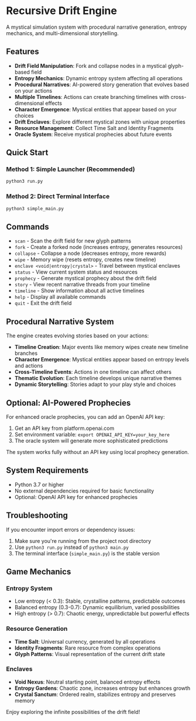# Recursive Drift Engine

A mystical simulation system with procedural narrative generation, entropy mechanics, and multi-dimensional storytelling.

## Features

- **Drift Field Manipulation**: Fork and collapse nodes in a mystical glyph-based field
- **Entropy Mechanics**: Dynamic entropy system affecting all operations
- **Procedural Narratives**: AI-powered story generation that evolves based on your actions
- **Multiple Timelines**: Actions can create branching timelines with cross-dimensional effects
- **Character Emergence**: Mystical entities that appear based on your choices
- **Drift Enclaves**: Explore different mystical zones with unique properties
- **Resource Management**: Collect Time Salt and Identity Fragments
- **Oracle System**: Receive mystical prophecies about future events

## Quick Start

### Method 1: Simple Launcher (Recommended)
```bash
python3 run.py
```

### Method 2: Direct Terminal Interface
```bash
python3 simple_main.py
```

## Commands

- `scan` - Scan the drift field for new glyph patterns
- `fork` - Create a forked node (increases entropy, generates resources)
- `collapse` - Collapse a node (decreases entropy, more rewards)  
- `wipe` - Memory wipe (resets entropy, creates new timeline)
- `enclave <void|entropy|crystal>` - Travel between mystical enclaves
- `status` - View current system status and resources
- `prophecy` - Generate mystical prophecy about the drift field
- `story` - View recent narrative threads from your timeline
- `timeline` - Show information about all active timelines
- `help` - Display all available commands
- `quit` - Exit the drift field

## Procedural Narrative System

The engine creates evolving stories based on your actions:

- **Timeline Creation**: Major events like memory wipes create new timeline branches
- **Character Emergence**: Mystical entities appear based on entropy levels and actions
- **Cross-Timeline Events**: Actions in one timeline can affect others
- **Thematic Evolution**: Each timeline develops unique narrative themes
- **Dynamic Storytelling**: Stories adapt to your play style and choices

## Optional: AI-Powered Prophecies

For enhanced oracle prophecies, you can add an OpenAI API key:

1. Get an API key from platform.openai.com
2. Set environment variable: `export OPENAI_API_KEY=your_key_here`
3. The oracle system will generate more sophisticated predictions

The system works fully without an API key using local prophecy generation.

## System Requirements

- Python 3.7 or higher
- No external dependencies required for basic functionality
- Optional: OpenAI API key for enhanced prophecies

## Troubleshooting

If you encounter import errors or dependency issues:

1. Make sure you're running from the project root directory
2. Use `python3 run.py` instead of `python3 main.py`
3. The terminal interface (`simple_main.py`) is the stable version

## Game Mechanics

### Entropy System
- Low entropy (< 0.3): Stable, crystalline patterns, predictable outcomes
- Balanced entropy (0.3-0.7): Dynamic equilibrium, varied possibilities  
- High entropy (> 0.7): Chaotic energy, unpredictable but powerful effects

### Resource Generation
- **Time Salt**: Universal currency, generated by all operations
- **Identity Fragments**: Rare resource from complex operations
- **Glyph Patterns**: Visual representation of the current drift state

### Enclaves
- **Void Nexus**: Neutral starting point, balanced entropy effects
- **Entropy Gardens**: Chaotic zone, increases entropy but enhances growth
- **Crystal Sanctum**: Ordered realm, stabilizes entropy and preserves memory

Enjoy exploring the infinite possibilities of the drift field!
